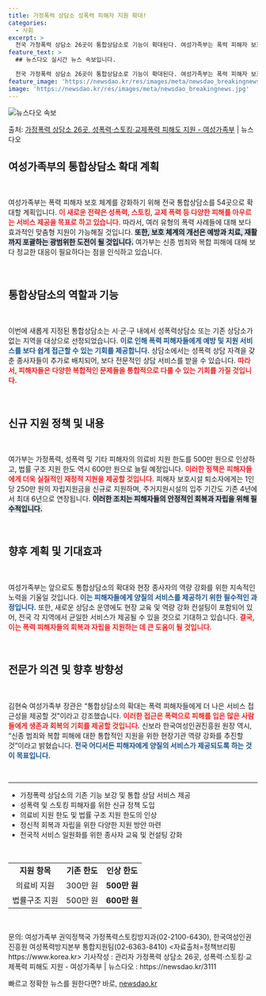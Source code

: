 ```yaml
---
title: 가정폭력 상담소 성폭력 피해자 지원 확대!
categories:
  - 사회
excerpt: >
  전국 가정폭력 상담소 26곳이 통합상담소로 기능이 확대된다. 여성가족부는 폭력 피해자 보호 강화를 위해 시군…
feature_text: >
  ## 뉴스다오 실시간 뉴스 속보입니다.

  전국 가정폭력 상담소 26곳이 통합상담소로 기능이 확대된다. 여성가족부는 폭력 피해자 보호 강화를 위해 시군…
feature_image: 'https://newsdao.kr/res/images/meta/newsdao_breakingnews.jpg'
image: 'https://newsdao.kr/res/images/meta/newsdao_breakingnews.jpg'
---
```


![뉴스다오 속보](https://newsdao.kr/res/images/meta/newsdao_breakingnews.jpg)

<p>출처: <a href="https://newsdao.kr/3111" rel="dofollow">가정폭력 상담소 26곳, 성폭력·스토킹·교제폭력 피해도 지원 - 여성가족부</a> | 뉴스다오</p>

<h2 data-ke-size="size26">여성가족부의 통합상담소 확대 계획</h2>

<p data-ke-size="size16">&nbsp;</p>  

여성가족부는 폭력 피해자 보호 체계를 강화하기 위해 전국 통합상담소를 54곳으로 확대할 계획입니다. <b><span style="color: #ee2323;">이 새로운 전략은 성폭력, 스토킹, 교제 폭력 등 다양한 피해를 아우르는 서비스 제공을 목표로 하고 있습니다.</span></b> 따라서, 여러 유형의 폭력 사례들에 대해 보다 효과적인 맞춤형 지원이 가능해질 것입니다. <b><span style="background-color: #21538527;">또한, 보호 체계의 개선은 예방과 치료, 재활까지 포괄하는 광범위한 도전이 될 것입니다.</span></b> 여가부는 신종 범죄와 복합 피해에 대해 보다 정교한 대응이 필요하다는 점을 인식하고 있습니다. 

<p data-ke-size="size16">&nbsp;</p>  

<h2 data-ke-size="size26">통합상담소의 역할과 기능</h2>

<p data-ke-size="size16">&nbsp;</p>  

이번에 새롭게 지정된 통합상담소는 시·군·구 내에서 성폭력상담소 또는 기존 상담소가 없는 지역을 대상으로 선정되었습니다. <b><span style="color: #1a5490;">이로 인해 폭력 피해자들에게 예방 및 지원 서비스를 보다 쉽게 접근할 수 있는 기회를 제공합니다.</span></b> 상담소에서는 성폭력 상담 자격을 갖춘 종사자들이 추가로 배치되어, 보다 전문적인 상담 서비스를 받을 수 있습니다. <b><span style="color: #ee2323;">따라서, 피해자들은 다양한 복합적인 문제들을 통합적으로 다룰 수 있는 기회를 가질 것입니다.</span></b> 

<p data-ke-size="size16">&nbsp;</p>  

<h2 data-ke-size="size26">신규 지원 정책 및 내용</h2>

<p data-ke-size="size16">&nbsp;</p>  

여가부는 가정폭력, 성폭력 및 기타 피해자의 의료비 지원 한도를 500만 원으로 인상하고, 법률 구조 지원 한도 역시 600만 원으로 늘릴 예정입니다. <b><span style="color: #ee2323;">이러한 정책은 피해자들에게 더욱 실질적인 재정적 지원을 제공할 것입니다.</span></b> 피해자 보호시설 퇴소자에게는 1인당 250만 원의 자립지원금을 신규로 지원하며, 주거지원시설의 입주 기간도 기존 4년에서 최대 6년으로 연장됩니다. <b><span style="background-color: #21538527;">이러한 조치는 피해자들의 안정적인 회복과 자립을 위해 필수적입니다.</span></b> 

<p data-ke-size="size16">&nbsp;</p>  

<h2 data-ke-size="size26">향후 계획 및 기대효과</h2>

<p data-ke-size="size16">&nbsp;</p>  

여성가족부는 앞으로도 통합상담소의 확대와 현장 종사자의 역량 강화를 위한 지속적인 노력을 기울일 것입니다. <b><span style="color: #1a5490;">이는 피해자들에게 양질의 서비스를 제공하기 위한 필수적인 과정입니다.</span></b> 또한, 새로운 상담소 운영에도 현장 교육 및 역량 강화 컨설팅이 포함되어 있어, 전국 각 지역에서 균일한 서비스가 제공될 수 있을 것으로 기대하고 있습니다. <b><span style="color: #ee2323;">결국, 이는 폭력 피해자들의 회복과 자립을 지원하는 데 큰 도움이 될 것입니다.</span></b> 

<p data-ke-size="size16">&nbsp;</p>  

<h2 data-ke-size="size26">전문가 의견 및 향후 방향성</h2>

<p data-ke-size="size16">&nbsp;</p>  
김현숙 여성가족부 장관은 “통합상담소의 확대는 폭력 피해자들에게 더 나은 서비스 접근성을 제공할 것”이라고 강조했습니다. <b><span style="color: #ee2323;">이러한 접근은 폭력으로 피해를 입은 많은 사람들에게 생존과 회복의 기회를 제공할 것입니다.</span></b> 신보라 한국여성인권진흥원 원장 역시, “신종 범죄와 복합 피해에 대한 통합적인 지원을 위한 현장기관 역량 강화를 추진할 것”이라고 밝혔습니다. <b><span style="color: #1a5490;">전국 어디서든 피해자에게 양질의 서비스가 제공되도록 하는 것이 목표입니다.</span></b> 

<p data-ke-size="size16">&nbsp;</p>  
<hr>
<ul>
<li>가정폭력 상담소의 기존 기능 보강 및 통합 상담 서비스 제공</li>
<li>성폭력 및 스토킹 피해자를 위한 신규 정책 도입</li>
<li>의료비 지원 한도 및 법률 구조 지원 한도의 인상</li>
<li>정신적 회복과 자립을 위한 다양한 지원 방안 마련</li>
<li>전국적 서비스 일원화를 위한 종사자 교육 및 컨설팅 강화</li>
</ul>  

<p data-ke-size="size16">&nbsp;</p>  
<table style="width:100%; border-collapse:collapse;">
<tr>
    <td style="text-align: center; height: 17px;"><b>지원 항목</b></td>
    <td style="text-align: center; height: 17px;"><b> 기존 한도</b></td>
    <td style="text-align: center; height: 17px;"><b>인상 한도</b></td>
</tr>
<tr>
    <td style="text-align: center; height: 17px;">의료비 지원</td>
    <td style="text-align: center; height: 17px;">300만 원</td>
    <td style="text-align: center; height: 17px;"><b>500만 원</b></td>
</tr>
<tr>
    <td style="text-align: center; height: 17px;">법률구조 지원</td>
    <td style="text-align: center; height: 17px;">500만 원</td>
    <td style="text-align: center; height: 17px;"><b>600만 원</b></td>
</tr>
</table>

<p data-ke-size="size16">&nbsp;</p>  
문의: 여성가족부 권익정책국 가정폭력스토킹방지과(02-2100-6430), 한국여성인권진흥원 여성폭력방지본부 통합지원팀(02-6363-8410)  
<자료출처=정책브리핑 https://www.korea.kr>  
기사작성 : 관리자  
가정폭력 상담소 26곳, 성폭력·스토킹·교제폭력 피해도 지원 - 여성가족부 | 뉴스다오 : https://newsdao.kr/3111  

빠르고 정확한 뉴스를 원한다면? 바로, <a href="https://newsdao.kr" rel="dofollow">newsdao.kr</a>


